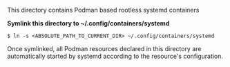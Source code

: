 This directory contains Podman based rootless systemd containers

**Symlink this directory to ~/.config/containers/systemd**

    $ ln -s <ABSOLUTE_PATH_TO_CURRENT_DIR> ~/.config/containers/systemd

Once symlinked, all Podman resources declared in this directory are automatically started by systemd according to the resource's configuration.
